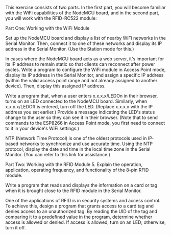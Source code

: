 This exercise consists of two parts. In the first part, you will become familiar with the WiFi capabilities of the NodeMCU board, and in the second part, you will work with the RFID-RC522 module:

Part One: Working with the WiFi Module

Set up the NodeMCU board and display a list of nearby WiFi networks in the Serial Monitor. Then, connect it to one of these networks and display its IP address in the Serial Monitor. (Use the Station mode for this.)

In cases where the NodeMCU board acts as a web server, it's important for its IP address to remain static so that clients can reconnect after power cycles. Write a program to configure the WiFi module in Access Point mode, display its IP address in the Serial Monitor, and assign a specific IP address (within the valid access point range and not already assigned to another device). Then, display this assigned IP address.

Write a program that, when a user enters x.x.x.x/LEDOn in their browser, turns on an LED connected to the NodeMCU board. Similarly, when x.x.x.x/LEDOff is entered, turn off the LED. (Replace x.x.x.x with the IP address you set earlier.) Provide a message indicating the LED's status change to the user so they can see it in their browser. (Note that to send commands to the ESP8266 in Access Point mode, you first need to connect to it in your device's WiFi settings.)

NTP (Network Time Protocol) is one of the oldest protocols used in IP-based networks to synchronize and use accurate time. Using the NTP protocol, display the date and time in the local time zone in the Serial Monitor. (You can refer to this link for assistance.)

Part Two: Working with the RFID Module
5. Explain the operation, application, operating frequency, and functionality of the 8-pin RFID module.

Write a program that reads and displays the information on a card or tag when it is brought close to the RFID module in the Serial Monitor.

One of the applications of RFID is in security systems and access control. To achieve this, design a program that grants access to a card tag and denies access to an unauthorized tag. By reading the UID of the tag and comparing it to a predefined value in the program, determine whether access is allowed or denied. If access is allowed, turn on an LED; otherwise, turn it off.
